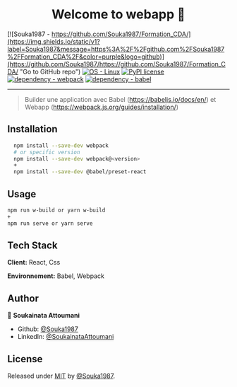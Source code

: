 <h1 align="center">Welcome to webapp 👋</h1>

[![Souka1987 - https://github.com/Souka1987/Formation_CDA/](https://img.shields.io/static/v1?label=Souka1987&message=https%3A%2F%2Fgithub.com%2FSouka1987%2FFormation_CDA%2F&color=purple&logo=github)](https://github.com/Souka1987/https://github.com/Souka1987/Formation_CDA/ "Go to GitHub repo")
[![OS - Linux](https://img.shields.io/badge/OS-Linux-blue?logo=linux&logoColor=white)](https://www.linux.org/ "Go to Linux homepage")
[![PyPI license](https://img.shields.io/pypi/l/ansicolortags.svg)](https://pypi.python.org/pypi/ansicolortags/)
[![dependency - webpack](https://img.shields.io/badge/dependency-webpack-blue)](https://www.npmjs.com/package/webpack)
[![dependency - babel](https://img.shields.io/badge/dependency-mongoose-yellow)](https://www.npmjs.com/package/@babel/core)

----------------------------------------


> Builder une application avec Babel (https://babeljs.io/docs/en/) et Webapp (https://webpack.js.org/guides/installation/)

## Installation

```bash
  npm install --save-dev webpack
  # or specific version
  npm install --save-dev webpack@<version>
  +
  npm install --save-dev @babel/preset-react

```

## Usage

```bash
npm run w-build or yarn w-build
+
npm run serve or yarn serve

```

## Tech Stack

**Client:** React, Css

**Environnement:** Babel, Webpack


## Author

👤 **Soukainata Attoumani**

* Github: [@Souka1987](https://github.com/Souka1987)
* LinkedIn: [@SoukainataAttoumani](https://www.linkedin.com/in/soukainata-attoumani-39131b13b/)


## License

Released under [MIT](/LICENSE) by [@Souka1987](https://github.com/Souka1987).
